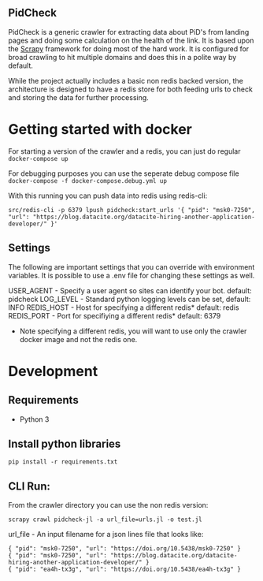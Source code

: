 PidCheck
--------

PidCheck is a generic crawler for extracting data about PiD's from landing pages and doing some calculation on the health of the link.
It is based upon the [Scrapy](https://scrapy.org/) framework for doing most of the hard work.
It is configured for broad crawling to hit multiple domains and does this in a polite way by default.

While the project actually includes a basic non redis backed version, the architecture
is designed to have a redis store for both feeding urls to check and storing the data for further
processing.

# Getting started with docker

For starting a version of the crawler and a redis, you can just do regular
`docker-compose up`

For debugging purposes you can use the seperate debug compose file
`docker-compose -f docker-compose.debug.yml up`

With this running you can push data into redis using redis-cli:

`src/redis-cli -p 6379 lpush pidcheck:start_urls '{ "pid": "msk0-7250", "url": "https://blog.datacite.org/datacite-hiring-another-application-developer/" }'`

## Settings

The following are important settings that you can override with environment variables.
It is possible to use a .env file for changing these settings as well.

USER_AGENT - Specify a user agent so sites can identify your bot. default: pidcheck
LOG_LEVEL - Standard python logging levels can be set, default: INFO
REDIS_HOST - Host for specifying a different redis* default: redis
REDIS_PORT - Port for specifiying a different redis* default: 6379

* Note specifying a different redis, you will want to use only the crawler docker image and
not the redis one.

# Development

## Requirements

* Python 3

## Install python libraries

`pip install -r requirements.txt`

## CLI Run:

From the crawler directory you can use the non redis version:

`scrapy crawl pidcheck-jl -a url_file=urls.jl -o test.jl`

url_file - An input filename for a json lines file that looks like:

```
{ "pid": "msk0-7250", "url": "https://doi.org/10.5438/msk0-7250" }
{ "pid": "msk0-7250", "url": "https://blog.datacite.org/datacite-hiring-another-application-developer/" }
{ "pid": "ea4h-tx3g", "url": "https://doi.org/10.5438/ea4h-tx3g" }
```